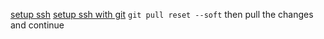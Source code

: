 [setup ssh](https://docs.github.com/en/authentication/connecting-to-github-with-ssh/generating-a-new-ssh-key-and-adding-it-to-the-ssh-agent)
[setup ssh with git](https://superuser.com/questions/232373/how-to-tell-git-which-private-key-to-use)
`git pull reset --soft` then pull the changes and continue

